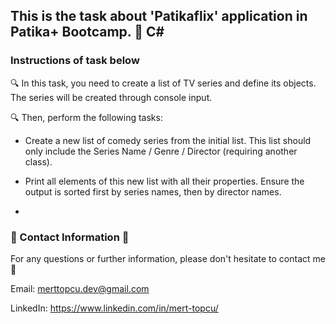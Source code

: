 ## This is the task about 'Patikaflix' application in Patika+ Bootcamp. :notebook: C#

### Instructions of task below 
:mag: In this task, you need to create a list of TV series and define its objects. The series will be created through console input.

:mag: Then, perform the following tasks:

- Create a new list of comedy series from the initial list. This list should only include the Series Name / Genre / Director (requiring another class).

- Print all elements of this new list with all their properties. Ensure the output is sorted first by series names, then by director names.
- 
### :incoming_envelope: Contact Information :incoming_envelope:

For any questions or further information, please don't hesitate to contact me :pray:

Email: merttopcu.dev@gmail.com

LinkedIn: https://www.linkedin.com/in/mert-topcu/
